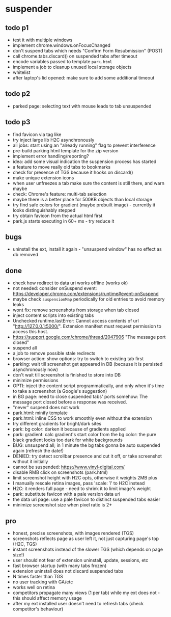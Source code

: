 # suspender

## todo p1

- test it with multiple windows
- implement chrome.windows.onFocusChanged
- don't suspend tabs which needs "Confirm Form Resubmission" (POST)
- call chrome.tabs.discard() on suspended tabs after timeout
- encode variables passed to template `park.html`
- implement a job to cleanup unused local storage objects
- whitelist
- after laptop's lid opened: make sure to add some additional timeout

## todo p2

- parked page: selecting text with mouse leads to tab unsuspended

## todo p3

- find favicon via tag like <link rel="icon" href="https://***/4c23c.ico">
- try inject large lib H2C asynchronously
- all jobs: start using an "already running" flag to prevent interference
- pre-build parking html template for the zip version
- implement error handling/reporting?
- idea: add some visual indication the suspension process has started
- a feature to move really old tabs to bookmarks
- check for presence of TGS because it hooks on discard()
- make unique extension icons
- when user unfreezes a tab make sure the content is still there, and warn maybe
- check: Chrome's feature: multi-tab selection
- maybe there is a better place for 500KB objects than local storage
- try find safe colors for gradient (maybe prebuilt image) - currently it looks distinguishably stepped
- try obtain favicon from the actual html first
- park.js starts executing in 60+ ms - try reduce it

## bugs

- uninstall the ext, install it again - "unsuspend window" has no effect as db removed

## done

+ check how redirect to data uri works offline (works ok)
+ not needed: consider onSuspend event: https://developer.chrome.com/extensions/runtime#event-onSuspend
+ maybe check `suspensionMap` periodically for old entries to avoid memory leaks
+ wont fix: remove screenshots from storage when tab closed
+ inject content scripts into existing tabs
+ Unchecked runtime.lastError: Cannot access contents of url "http://127.0.0.1:5000/". Extension manifest must request permission to access this host.
+ https://support.google.com/chrome/thread/2047906 "The message port closed"
+ suspend all
+ a job to remove possible stale redirects 
+ browser action: show options: try to switch to existing tab first
+ parking: wait till screenshot get appeared in DB (because it is persisted asynchronously now)
+ don't wait till screenshot is finished to store into DB
+ minimize permissions
+ OPTI: inject the content script programmatically, and only when it's time to take a screenshot (a Google's suggestion)
+ in BG page: need to close suspended tabs' ports somehow: The message port closed before a response was received.
+ "never" suspend does not work
+ park.html: minify template
+ park.html: inline CSS to work smoothly even without the extension
+ try different gradients for bright/dark sites
+ park: bg color: darken it because of gradients applied
+ park: gradient: calc gradient's start color from the bg color: the pure black gradient looks too dark for white backgrounds
+ BUG: unsuspend all; in 1 minute the bg tabs gonna be auto suspended again (refresh the date!)
+ DENIED: try detect scrollbar presence and cut it off, or take screenshot without it initially
+ cannot be suspended: https://www.vinyl-digital.com/
+ disable RMB click on screenshots (park.html)
+ limit screenshot height with H2C opts, otherwise it weights 2MB plus
+ I manually rescale retina images, pass 'scale: 1' to H2C instead 
+ H2C: it renders full page - need to shrink it to limit image's weight
+ park: substitute favicon with a pale version data uri
+ the data uri page: use a pale favicon to distinct suspended tabs easier
+ minimize screenshot size when pixel ratio is 2+

## pro

- honest, precise screenshots, with images rendered (TGS)
- screenshots reflects page as user left it, not just capturing page's top (H2C, TGS)
- instant screenshots instead of the slower TGS (which depends on page size!)
- user should not fear of extension uninstall, update, sessions, etc
- fast browser startup (with many tabs frozen)
- extension uninstall does not discard suspended tabs
- N times faster than TGS
- no user tracking with GA/etc
- works well on retina
- competitors propagate many views (1 per tab) while my ext does not - this should affect memory usage
- after my ext installed user doesn't need to refresh tabs (check competitor's behaviour)
